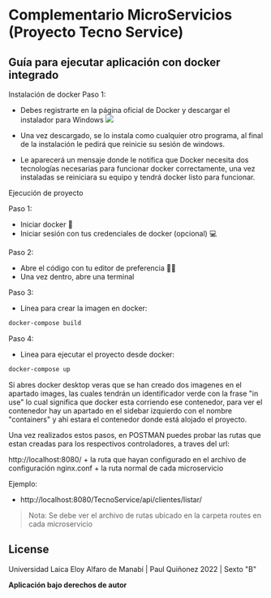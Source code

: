 # Complementario MicroServicios (Proyecto Tecno Service)
## Guía para ejecutar aplicación con docker integrado

Instalación de docker
Paso 1:
- Debes registrarte en la página oficial de Docker  y descargar el instalador para Windows
[![](https://camo.githubusercontent.com/fea941fe5871f2d724f265dd678ca045b1f1f3e3fb2e469beb28f4d3b2315d39/68747470733a2f2f676973742e6769746875622e636f6d2f6d72636f64656465762f38663963336363353639386639386164656366616562643739376235373134652f7261772f353537346364323031656266386231623132386663323030343363633961646533376366346261612f696d6167652d646f636b65722e706e67)](https://hub.docker.com/)

- Una vez descargado, se lo instala como cualquier otro programa, al final de la instalación le pedirá que reinicie su sesión de windows.
- Le aparecerá un mensaje donde le notifica que Docker necesita dos tecnologías necesarias para funcionar docker correctamente, una vez instaladas se reiniciara su equipo y tendrá docker listo para funcionar.

Ejecución de proyecto

Paso 1:
- Iniciar docker 🐋
- Iniciar sesión con tus credenciales de docker (opcional) 💻

Paso 2:
- Abre el código con tu editor de preferencia 👩‍💻
- Una vez dentro, abre una terminal

Paso 3:
- Línea para crear la imagen en docker:
```sh
docker-compose build
```

Paso 4:
- Linea para ejecutar el proyecto desde docker:
```sh
docker-compose up
```
Si abres docker desktop veras que se han creado dos imagenes en el apartado images, las cuales tendrán un identificador verde con la frase "in use" lo cual significa que docker esta corriendo ese contenedor, para ver el contenedor hay un apartado en el sidebar izquierdo con el nombre "containers" y ahi estara el contenedor donde está alojado el proyecto.

Una vez realizados estos pasos, en POSTMAN puedes probar las rutas que estan creadas para los respectivos controladores, a traves del url:

http://localhost:8080/ + la ruta que hayan configurado en el archivo de configuración nginx.conf + la ruta normal de cada microservicio

Ejemplo: 
- http://localhost:8080/TecnoService/api/clientes/listar/
> Nota: Se debe ver el archivo de rutas ubicado en la carpeta routes en cada microservicio

## License

Universidad Laica Eloy Alfaro de Manabí | Paul Quiñonez 2022 | Sexto "B"

**Aplicación bajo derechos de autor**